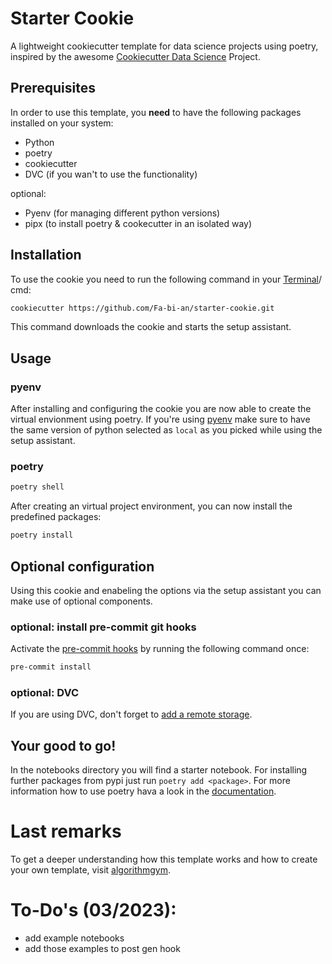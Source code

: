 # Starter Cookie
A lightweight cookiecutter template for data science projects using poetry, inspired by the awesome [Cookiecutter Data Science](https://drivendata.github.io/cookiecutter-data-science/) Project.

## Prerequisites
In order to use this template, you **need** to have the following packages installed on your system:

- Python
- poetry
- cookiecutter
- DVC (if you wan't to use the functionality)

optional:
- Pyenv (for managing different python versions)
- pipx (to install poetry & cookecutter in an isolated way)

## Installation 
To use the cookie you need to run the following command in your [Terminal](https://support.apple.com/de-de/guide/terminal/apd5265185d-f365-44cb-8b09-71a064a42125/mac)/ cmd:
```bash
cookiecutter https://github.com/Fa-bi-an/starter-cookie.git
```
This command downloads the cookie and starts the setup assistant.

## Usage
### pyenv
After installing and configuring the cookie you are now able to create the virtual envionment using poetry. If you're using [pyenv](https://github.com/pyenv/pyenv/blob/master/COMMANDS.md#pyenv-local) make sure to have the same version of python selected as `local` as you picked while using the setup assistant.

### poetry

```bash
poetry shell
```
After creating an virtual project environment, you can now install the predefined packages:

```bash
poetry install
```
## Optional configuration
Using this cookie and enabeling the options via the setup assistant you can make use of optional components.

### optional: install pre-commit git hooks
Activate the [pre-commit hooks](https://pre-commit.com/#3-install-the-git-hook-scripts) by running the following command once:
``` bash 
pre-commit install

```
### optional: DVC
If you are using DVC, don't forget to [add a remote storage](https://dvc.org/doc/command-reference/remote#example-add-a-default-local-remote).


## Your good to go!
In the notebooks directory you will find a starter notebook. For installing further packages from pypi just run `poetry add <package>`. For more information how to use poetry hava a look in the [documentation](https://python-poetry.org/docs/basic-usage/).

# Last remarks
To get a deeper understanding how this template works and how to create your own template, visit [algorithmgym](https://algorithmgym.notion.site/Create-a-cookie-template-54598c90e00341dca38e33b4afce84e5).


# To-Do's (03/2023):
- add example notebooks
- add those examples to post gen hook